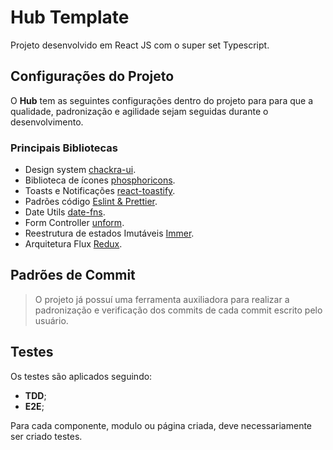 # Hub Template

Projeto desenvolvido em React JS com o super set Typescript.

## Configurações do Projeto

O **Hub** tem as seguintes configurações dentro do projeto para para que a qualidade, padronização e agilidade sejam seguidas durante o desenvolvimento.


### Principais Bibliotecas

 - Design system [chackra-ui](https://chakra-ui.com/).
 - Biblioteca de ícones [phosphoricons](https://phosphoricons.com/).
 - Toasts e Notificações [react-toastify](https://github.com/fkhadra/react-toastify).
 - Padrões código [Eslint & Prettier](https://eslint.org/).
 - Date Utils [date-fns](https://date-fns.org/).
 - Form Controller [unform](https://unform.dev/).
 - Reestrutura de estados Imutáveis [Immer](https://github.com/immerjs/immer).
 - Arquitetura Flux [Redux](https://redux.js.org/).


## Padrões de Commit

> O projeto já possuí uma ferramenta auxiliadora para realizar a padronização e verificação dos commits de cada commit escrito pelo usuário.

## Testes

Os testes são aplicados seguindo:
 - **TDD**;
 - **E2E**;

Para cada componente, modulo ou página criada, deve necessariamente ser criado testes.
